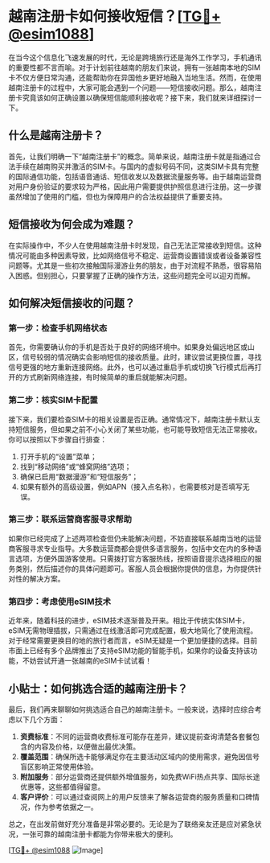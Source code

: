 # 越南注册卡如何接收短信？[[TG💪+ @esim1088](https://t.me/s/esim1088)]

在当今这个信息化飞速发展的时代，无论是跨境旅行还是海外工作学习，手机通讯的重要性都不言而喻。对于计划前往越南的朋友们来说，拥有一张越南本地的SIM卡不仅方便日常沟通，还能帮助你在异国他乡更好地融入当地生活。然而，在使用越南注册卡的过程中，大家可能会遇到一个问题——短信接收问题。那么，越南注册卡究竟该如何正确设置以确保短信能顺利接收呢？接下来，我们就来详细探讨一下。

## 什么是越南注册卡？

首先，让我们明确一下“越南注册卡”的概念。简单来说，越南注册卡就是指通过合法手续在越南购买并激活的SIM卡。与国内的虚拟号码不同，这类SIM卡具有完整的国际通信功能，包括语音通话、短信收发以及数据流量服务等。由于越南运营商对用户身份验证的要求较为严格，因此用户需要提供护照信息进行注册。这一步骤虽然增加了使用的门槛，但也为保障用户的合法权益提供了重要支持。

## 短信接收为何会成为难题？

在实际操作中，不少人在使用越南注册卡时发现，自己无法正常接收到短信。这种情况可能由多种因素导致，比如网络信号不稳定、运营商设置错误或者设备兼容性问题等。尤其是一些初次接触国际漫游业务的朋友，由于对流程不熟悉，很容易陷入困惑。但别担心，只要掌握了正确的操作方法，这些问题完全可以迎刃而解。

## 如何解决短信接收的问题？

### 第一步：检查手机网络状态

首先，你需要确认你的手机是否处于良好的网络环境中。如果身处偏远地区或山区，信号较弱的情况确实会影响短信的接收质量。此时，建议尝试更换位置，寻找信号更强的地方重新连接网络。此外，也可以通过重启手机或切换飞行模式后再打开的方式刷新网络连接，有时候简单的重启就能解决问题。

### 第二步：核实SIM卡配置

接下来，我们要检查SIM卡的相关设置是否正确。通常情况下，越南注册卡默认支持短信服务，但如果之前不小心关闭了某些功能，也可能导致短信无法正常接收。你可以按照以下步骤自行排查：

1. 打开手机的“设置”菜单；
2. 找到“移动网络”或“蜂窝网络”选项；
3. 确保已启用“数据漫游”和“短信服务”；
4. 如果有额外的高级设置，例如APN（接入点名称），也需要核对是否填写无误。

### 第三步：联系运营商客服寻求帮助

如果你已经完成了上述两项检查但仍未能解决问题，不妨直接联系越南当地的运营商客服寻求专业指导。大多数运营商都会提供多语言服务，包括中文在内的多种语言选项，方便外国游客使用。只需拨打官方客服热线，按照语音提示选择相应的服务类别，然后描述你的具体问题即可。客服人员会根据你提供的信息，为你提供针对性的解决方案。

### 第四步：考虑使用eSIM技术

近年来，随着科技的进步，eSIM技术逐渐普及开来。相比于传统实体SIM卡，eSIM无需物理插拔，只需通过在线激活即可完成配置，极大地简化了使用流程。对于经常需要更换目的地的旅行者而言，eSIM无疑是一个更加便捷的选择。目前市面上已经有多个品牌推出了支持eSIM功能的智能手机，如果你的设备支持该功能，不妨尝试开通一张越南的eSIM卡试试看！

## 小贴士：如何挑选合适的越南注册卡？

最后，我们再来聊聊如何挑选适合自己的越南注册卡。一般来说，选择时应综合考虑以下几个方面：

1. **资费标准**：不同的运营商收费标准可能存在差异，建议提前查询清楚各套餐包含的内容及价格，以便做出最优决策。
2. **覆盖范围**：确保所选卡能够满足你在主要活动区域内的使用需求，避免因信号盲区影响正常使用体验。
3. **附加服务**：部分运营商还提供额外增值服务，如免费WiFi热点共享、国际长途优惠等，这些都值得留意。
4. **客户评价**：可以通过查阅网上的用户反馈来了解各运营商的服务质量和口碑情况，作为参考依据之一。

总之，在出发前做好充分准备是非常必要的。无论是为了联络亲友还是应对紧急状况，一张可靠的越南注册卡都能为你带来极大的便利。

[[TG💪+ @esim1088](https://t.me/s/esim1088) ![Image](https://i.postimg.cc/4NQfJmqS/Snipaste-2025-05-13-00-14-12.png)]